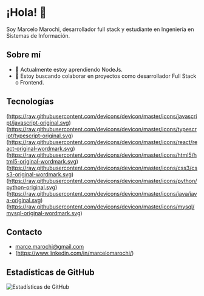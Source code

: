 # ¡Hola! 👋

Soy Marcelo Marochi, desarrollador full stack y estudiante en Ingeniería en Sistemas de Información.

## Sobre mí

- 🌱 Actualmente estoy aprendiendo NodeJs.
- 👯 Estoy buscando colaborar en proyectos como desarrollador Full Stack o Frontend.

## Tecnologías
(https://raw.githubusercontent.com/devicons/devicon/master/icons/javascript/javascript-original.svg)(https://raw.githubusercontent.com/devicons/devicon/master/icons/typescript/typescript-original.svg)(https://raw.githubusercontent.com/devicons/devicon/master/icons/react/react-original-wordmark.svg)(https://raw.githubusercontent.com/devicons/devicon/master/icons/html5/html5-original-wordmark.svg)(https://raw.githubusercontent.com/devicons/devicon/master/icons/css3/css3-original-wordmark.svg)(https://raw.githubusercontent.com/devicons/devicon/master/icons/python/python-original.svg)(https://raw.githubusercontent.com/devicons/devicon/master/icons/java/java-original.svg)(https://raw.githubusercontent.com/devicons/devicon/master/icons/mysql/mysql-original-wordmark.svg)

## Contacto

- marce.marochi@gmail.com
- (https://www.linkedin.com/in/marcelomarochi/)

## Estadísticas de GitHub

![Estadísticas de GitHub](https://github-readme-stats.vercel.app/api?username=MarceloMarochi&show_icons=true&theme=radical)
